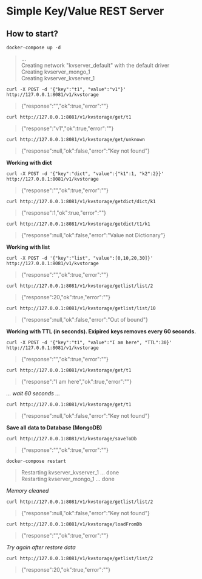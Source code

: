 # Simple Key/Value REST Server

## How to start?

`docker-compose up -d`

> ...<br/>
> Creating network "kvserver_default" with the default driver<br/>
> Creating kvserver_mongo_1<br/>
> Creating kvserver_kvserver_1<br/>

`curl -X POST -d '{"key":"t1", "value":"v1"}' http://127.0.0.1:8081/v1/kvstorage`
> {"response":"","ok":true,"error":""}

`curl http://127.0.0.1:8081/v1/kvstorage/get/t1`
> {"response":"v1","ok":true,"error":""}

`curl http://127.0.0.1:8081/v1/kvstorage/get/unknown`
> {"response":null,"ok":false,"error":"Key not found"}

**Working with dict** 

`curl -X POST -d '{"key":"dict", "value":{"k1":1, "k2":2}}' http://127.0.0.1:8081/v1/kvstorage`
> {"response":"","ok":true,"error":""}

`curl http://127.0.0.1:8081/v1/kvstorage/getdict/dict/k1`
> {"response":1,"ok":true,"error":""}

`curl http://127.0.0.1:8081/v1/kvstorage/getdict/t1/k1`
> {"response":null,"ok":false,"error":"Value not Dictionary"}

**Working with list**

`curl -X POST -d '{"key":"list", "value":[0,10,20,30]}' http://127.0.0.1:8081/v1/kvstorage`
> {"response":"","ok":true,"error":""}

`curl http://127.0.0.1:8081/v1/kvstorage/getlist/list/2`
> {"response":20,"ok":true,"error":""}

`curl http://127.0.0.1:8081/v1/kvstorage/getlist/list/10`
> {"response":null,"ok":false,"error":"Out of bound"}

**Working with TTL (in seconds). Exipired keys removes every 60 seconds.**

`curl -X POST -d '{"key":"t1", "value":"I am here", "TTL":30}' http://127.0.0.1:8081/v1/kvstorage`
> {"response":"","ok":true,"error":""}

`curl http://127.0.0.1:8081/v1/kvstorage/get/t1`
> {"response":"I am here","ok":true,"error":""}

_... wait 60 seconds ..._

`curl http://127.0.0.1:8081/v1/kvstorage/get/t1`
> {"response":null,"ok":false,"error":"Key not found"}

**Save all data to Database (MongoDB)**

`curl http://127.0.0.1:8081/v1/kvstorage/saveToDb`
> {"response":"","ok":true,"error":""}

`docker-compose restart`
>Restarting kvserver_kvserver_1 ... done<br/>
>Restarting kvserver_mongo_1 ... done

_Memory cleaned_

`curl http://127.0.0.1:8081/v1/kvstorage/getlist/list/2`
> {"response":null,"ok":false,"error":"Key not found"}

`curl http://127.0.0.1:8081/v1/kvstorage/loadFromDb`
> {"response":"","ok":true,"error":""}

_Try again after restore data_

`curl http://127.0.0.1:8081/v1/kvstorage/getlist/list/2`
> {"response":20,"ok":true,"error":""}
